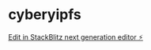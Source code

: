 # cyberyipfs

[Edit in StackBlitz next generation editor ⚡️](https://stackblitz.com/~/github.com/RaiseYI/cyberyipfs)